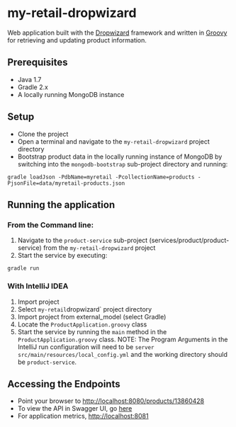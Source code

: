 # my-retail-dropwizard

Web application built with the [Dropwizard](http://www.dropwizard.io/0.9.2/docs/index.html) framework and written in [Groovy](http://www.groovy-lang.org/) for retrieving and updating product information.

## Prerequisites

* Java 1.7
* Gradle 2.x
* A locally running MongoDB instance

## Setup

* Clone the project
* Open a terminal and navigate to the `my-retail-dropwizard` project directory
* Bootstrap product data in the locally running instance of MongoDB by switching into the `mongodb-bootstrap` sub-project directory and running:

`gradle loadJson -PdbName=myretail -PcollectionName=products -PjsonFile=data/myretail-products.json`

## Running the application

### From the Command line:

1. Navigate to the `product-service` sub-project (services/product/product-service) from the `my-retail-dropwizard` project
2. Start the service by executing:

`gradle run`

### With IntelliJ IDEA

1. Import project
2. Select `my-retail`dropwizard` project directory
3. Import project from external_model (select Gradle)
4. Locate the `ProductApplication.groovy` class
5. Start the service by running the `main` method in the `ProductApplication.groovy` class. NOTE: The Program Arguments in the IntelliJ run configuration will need to be `server src/main/resources/local_config.yml` and the working directory should be `product-service`.

## Accessing the Endpoints

* Point your browser to [http://localhost:8080/products/13860428](http://localhost:8080/products/13860428)
* To view the API in Swagger UI, go [here](http://localhost:8080/swagger)
* For application metrics, [http://localhost:8081](http://localhost:8081)